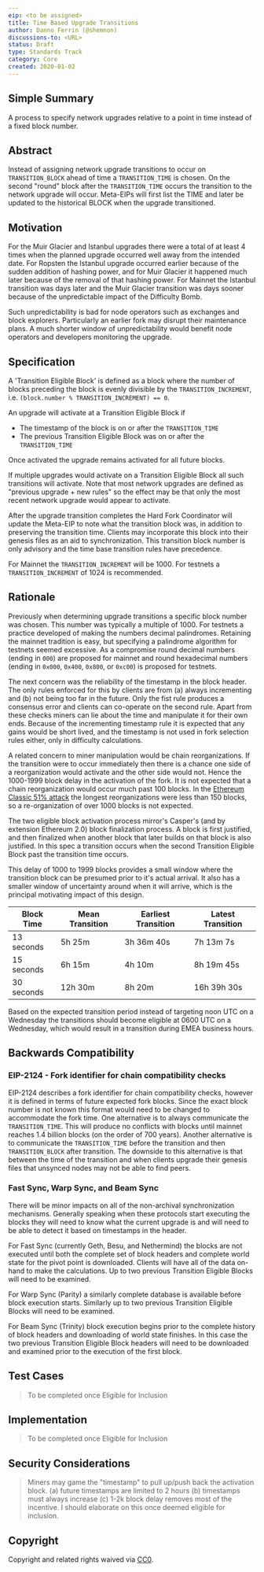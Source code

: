 ```yaml
---
eip: <to be assigned>
title: Time Based Upgrade Transitions
author: Danno Ferrin (@shemnon)
discussions-to: <URL>
status: Draft
type: Standards Track
category: Core
created: 2020-01-02
---
```


## Simple Summary

A process to specify network upgrades relative to a point in time instead of a fixed block number.

## Abstract

Instead of assigning network upgrade transitions to occur on `TRANSITION_BLOCK` ahead of time a
`TRANSITION_TIME` is chosen. On the second "round" block after the `TRANSITION_TIME` occurs the
transition to the network upgrade will occur. Meta-EIPs will first list the TIME and later be
updated to the historical BLOCK when the upgrade transitioned.

## Motivation

<!--The motivation is critical for EIPs that want to change the Ethereum protocol. It should clearly explain why the existing protocol specification is inadequate to address the problem that the EIP solves. EIP submissions without sufficient motivation may be rejected outright.-->

For the Muir Glacier and Istanbul upgrades there were a total of at least 4 times when the planned
upgrade occurred well away from the intended date. For Ropsten the Istanbul upgrade occurred earlier
because of the sudden addition of hashing power, and for Muir Glacier it happened much later because
of the removal of that hashing power. For Mainnet the Istanbul transition was days later and the
Muir Glacier transition was days sooner because of the unpredictable impact of the Difficulty Bomb.

Such unpredictability is bad for node operators such as exchanges and block explorers. Particularly
an earlier fork may disrupt their maintenance plans. A much shorter window of unpredictability would
benefit node operators and developers monitoring the upgrade.

## Specification

A 'Transition Eligible Block' is defined as a block where the number of blocks preceding the block
is evenly divisible by the `TRANSITION_INCREMENT`, i.e.
`(block.number % TRANSITION_INCREMENT) == 0`.

An upgrade will activate at a Transition Eligible Block if

- The timestamp of the block is on or after the `TRANSITION_TIME`
- The previous Transition Eligible Block was on or after the `TRANSITION_TIME`

Once activated the upgrade remains activated for all future blocks.

If multiple upgrades would activate on a Transition Eligible Block all such transitions will
activate. Note that most network upgrades are defined as "previous upgrade + new rules" so the
effect may be that only the most recent network upgrade would appear to activate.

After the upgrade transition completes the Hard Fork Coordinator will update the Meta-EIP to note
what the transition block was, in addition to preserving the transition time. Clients may
incorporate this block into their genesis files as an aid to synchronization. This transition block
number is only advisory and the time base transition rules have precedence.

For Mainnet the `TRANSITION_INCREMENT` will be 1000. For testnets a `TRANSITION_INCREMENT` of 1024
is recommended.

## Rationale

Previously when determining upgrade transitions a specific block number was chosen. This number was
typically a multiple of 1000. For testnets a practice developed of making the numbers decimal
palindromes. Retaining the mainnet tradition is easy, but specifying a palindrome algorithm for
testnets seemed excessive. As a compromise round decimal numbers (ending in `000`) are proposed for
mainnet and round hexadecimal numbers (ending in `0x000`, `0x400`, `0x800`, or `0xc00`) is proposed
for testnets.

The next concern was the reliability of the timestamp in the block header. The only rules enforced
for this by clients are from (a) always incrementing and (b) not being too far in the future. Only
the fist rule produces a consensus error and clients can co-operate on the second rule. Apart from
these checks miners can lie about the time and manipulate it for their own ends. Because of the
incrementing timestamp rule it is expected that any gains would be short lived, and the timestamp is
not used in fork selection rules either, only in difficulty calculations.

A related concern to miner manipulation would be chain reorganizations. If the transition were to
occur immediately then there is a chance one side of a reorganization would activate and the other
side would not. Hence the 1000-1999 block delay in the activation of the fork. It is not expected
that a chain reorganization would occur much past 100 blocks. In the
[Ethereum Classic 51% attack](https://blog.coinbase.com/ethereum-classic-etc-is-currently-being-51-attacked-33be13ce32de)
the longest reorganizations were less than 150 blocks, so a re-organization of over 1000 blocks is
not expected.

The two eligible block activation process mirror's Casper's (and by extension Ethereum 2.0) block
finalization process. A block is first justified, and then finalized when another block that later
builds on that block is also justified. In this spec a transition occurs when the second Transition
Eligible Block past the transition time occurs.

This delay of 1000 to 1999 blocks provides a small window where the transition block can be presumed
prior to it's actual arrival. It also has a smaller window of uncertainty around when it will
arrive, which is the principal motivating impact of this design.

| Block Time | Mean Transition | Earliest Transition | Latest Transition |
| ---------- | --------------- | ------------------- | ----------------- |
| 13 seconds | 5h 25m          | 3h 36m 40s          | 7h 13m 7s         |
| 15 seconds | 6h 15m          | 4h 10m              | 8h 19m 45s        |
| 30 seconds | 12h 30m         | 8h 20m              | 16h 39h 30s       |

Based on the expected transition period instead of targeting noon UTC on a Wednesday the transitions
should become eligible at 0600 UTC on a Wednesday, which would result in a transition during EMEA
business hours.

## Backwards Compatibility

<!--All EIPs that introduce backwards incompatibilities must include a section describing these incompatibilities and their severity. The EIP must explain how the author proposes to deal with these incompatibilities. EIP submissions without a sufficient backwards compatibility treatise may be rejected outright.-->

### EIP-2124 - Fork identifier for chain compatibility checks

EIP-2124 describes a fork identifier for chain compatibility checks, however it is defined in terms
of future expected fork blocks. Since the exact block number is not known this format would need to
be changed to accommodate the fork time. One alternative is to always communicate the
`TRANSITION_TIME`. This will produce no conflicts with blocks until mainnet reaches 1.4 billion
blocks (on the order of 700 years). Another alternative is to communicate the `TRANSITION_TIME`
before the transition and then `TRANSITION_BLOCK` after transition. The downside to this alternative
is that between the time of the transition and when clients upgrade their genesis files that
unsynced nodes may not be able to find peers.

### Fast Sync, Warp Sync, and Beam Sync

There will be minor impacts on all of the non-archival synchronization mechanisms. Generally
speaking when these protocols start executing the blocks they will need to know what the current
upgrade is and will need to be able to detect it based on timestamps in the header.

For Fast Sync (currently Geth, Besu, and Nethermind) the blocks are not executed until both the
complete set of block headers and complete world state for the pivot point is downloaded. Clients
will have all of the data on-hand to make the calculations. Up to two previous Transition Eligible
Blocks will need to be examined.

For Warp Sync (Parity) a similarly complete database is available before block execution starts.
Similarly up to two previous Transition Eligible Blocks will need to be examined.

For Beam Sync (Trinity) block execution begins prior to the complete history of block headers and
downloading of world state finishes. In this case the two previous Transition Eligible Block headers
will need to be downloaded and examined prior to the execution of the first block.

## Test Cases

<!--Test cases for an implementation are mandatory for EIPs that are affecting consensus changes. Other EIPs can choose to include links to test cases if applicable.-->

> To be completed once Eligible for Inclusion

## Implementation

<!--The implementations must be completed before any EIP is given status "Final", but it need not be completed before the EIP is accepted. While there is merit to the approach of reaching consensus on the specification and rationale before writing code, the principle of "rough consensus and running code" is still useful when it comes to resolving many discussions of API details.-->

> To be completed once Eligible for Inclusion

## Security Considerations

<!--All EIPs must contain a section that discusses the security implications/considerations relevant to the proposed change. Include information that might be important for security discussions, surfaces risks and can be used throughout the life cycle of the proposal. E.g. include security-relevant design decisions, concerns, important discussions, implementation-specific guidance and pitfalls, an outline of threats and risks and how they are being addressed. EIP submissions missing the "Security Considerations" section will be rejected. An EIP cannot proceed to status "Final" without a Security Considerations discussion deemed sufficient by the reviewers.-->

> Miners may game the "timestamp" to pull up/push back the activation block. (a) future timestamps
> are limited to 2 hours (b) timestamps must always increase (c) 1-2k block delay removes most of
> the incentive. I should elaborate on this once deemed eligible for inclusion.

## Copyright

Copyright and related rights waived via [CC0](https://creativecommons.org/publicdomain/zero/1.0/).
